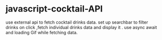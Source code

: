 # javascript-cocktail-API
use external api to fetch cocktail drinks data.
set up searchbar to filter drinks
on click ,fetch individual drinks data and display it .
use async await and loading  Gif while fetching data.
